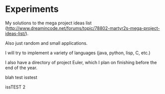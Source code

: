 Experiments
===========

My solutions to the mega project ideas list (http://www.dreamincode.net/forums/topic/78802-martyr2s-mega-project-ideas-list/).

Also just random and small applications.

I will try to implement a variety of languages (java, python, lisp, C, etc.)

I also have a directory of project Euler, which I plan on finishing before the end of the year.

blah test isstest

issTEST 2